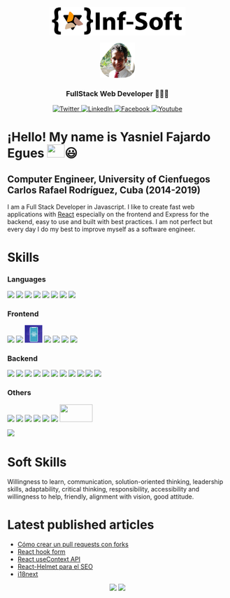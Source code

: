 <div align="center" >
  <a class="site-logo-link" href="https://infsoft.home.blog/">
    <p>
      <img
        width="310"
        height="65"
        src="https://github.com/yasniel1408/yasniel1408/blob/main/logot.png"/>
    </p>
      <img
        width="80"
        height="80"
        src="https://github.com/yasniel1408/yasniel1408/blob/main/mifoto.png"
      /> 
  </a>
  <!--
      <h1>Yasniel Fajardo Egues</h1>
  -->
  <h3>FullStack Web Developer 👩🏻‍💻</h3>
</div>

<p align="center">
  <a href="https://twitter.com/yasnielfajardo" target="_blank">
    <img src="https://img.shields.io/badge/twitter-%231DA1F2.svg?&style=for-the-badge&logo=twitter&logoColor=white&color=071A2C" alt="Twitter"/>
  </a>
  <a href="https://www.linkedin.com/in/yasniel-fajardo-egues-65b228181" target="_blank">
    <img src="https://img.shields.io/badge/linkedin-%230077B5.svg?&style=for-the-badge&logo=linkedin&logoColor=white&color=071A2C" alt="LinkedIn"/>
  </a>
  <a href="https://www.facebook.com/yasniel.fajardoegues" target="_blank">
    <img src="https://img.shields.io/badge/facebook-%231877F2.svg?&style=for-the-badge&logo=facebook&logoColor=white&color=071A2C" alt="Facebook"/>
  </a>
  <a href="https://www.youtube.com/channel/UC6rabpoA7P6eaGs9MFNX7aQ" target="_blank">
    <img src="https://img.shields.io/badge/youtube-%231877F2.svg?&style=for-the-badge&logo=youtube&logoColor=white&color=071A2C" alt="Youtube"/>
  </a>
</p>

<!--
<p align="center">
  <a href="https://github.com/yasniel1408?tab=followers">
    <img
      src="https://img.shields.io/github/followers/yasniel1408?label=Followers&logo=GitHub&style=for-the-badge"
      alt="GitHub badge"
    />
  </a>
  <a href="http://twitter.com/yasnielfajardo">
    <img
      src="https://img.shields.io/twitter/follow/yasnielfajardo?label=Twitter&logo=twitter&style=for-the-badge"
    />
  </a>
  <a href="https://discord.gg/Z6fazCpH">
    <img src="https://img.shields.io/discord/756262628333977704?logo=discord&style=for-the-badge" />
  </a>
  <a href="https://www.youtube.com/channel/UC6rabpoA7P6eaGs9MFNX7aQ">
    <img src="https://img.shields.io/youtube/channel/subscribers/UC6rabpoA7P6eaGs9MFNX7aQ?label=YouTube&logo=YouTube&style=for-the-badge" />
  </a>
</p>
-->

# ¡Hello! My name is Yasniel Fajardo Egues <img width="40" height="30" src="https://raw.githubusercontent.com/aemmadi/aemmadi/master/wave.gif" />😃

## Computer Engineer, University of Cienfuegos Carlos Rafael Rodríguez, Cuba (2014-2019)

I am a Full Stack Developer in Javascript. I like to create fast web applications with [React](https://es.reactjs.org/) especially on the frontend and Express for the backend, easy to use and built with best practices. I am not perfect but every day I do my best to improve myself as a software engineer.

<h1>Skills</h1>
<h3>Languages</h3>
<p align="left">
    <img width="40px" src="https://cdn.icon-icons.com/icons2/2107/PNG/128/file_type_html_icon_130541.png" />
    <img width="40px" src="https://cdn.icon-icons.com/icons2/2107/PNG/128/file_type_css_icon_130661.png" />
    <img width="40px" src="https://cdn.icon-icons.com/icons2/2108/PNG/128/javascript_icon_130900.png" />
    <img width="40px" src="https://cdn.icon-icons.com/icons2/2415/PNG/128/sass_original_logo_icon_146350.png" />
    <img width="40px" src="https://cdn.icon-icons.com/icons2/2415/PNG/512/java_original_wordmark_logo_icon_146459.png" />
    <img width="40px" src="https://cdn.icon-icons.com/icons2/2107/PNG/128/file_type_typescript_official_icon_130107.png" />
    <img width="40px" src="https://cdn.icon-icons.com/icons2/2107/PNG/128/file_type_graphql_icon_130564.png" />
    <img width="80px" src="https://cdn.icon-icons.com/icons2/2699/PNG/512/golang_logo_icon_171073.png" />
</p>
<h3>Frontend</h3>
<p align="left">
    <img width="40px" src="https://cdn.icon-icons.com/icons2/2415/PNG/128/react_original_logo_icon_146374.png" />
    <img width="40px" src="https://cdn.icon-icons.com/icons2/2107/PNG/512/file_type_angular_icon_130754.png" />
     <img width="40px" height="40px" src="./ReactNative1200.jpg" />
    <img width="40px" src="https://cdn.icon-icons.com/icons2/2415/PNG/128/redux_original_logo_icon_146365.png" />
    <img width="40px" src="https://cdn.icon-icons.com/icons2/555/PNG/128/wordpress_icon-icons.com_53600.png" />
    <img width="40px" src="https://cdn.icon-icons.com/icons2/2415/PNG/128/bootstrap_plain_logo_icon_146619.png" />
    <img width="40px" src="https://cdn.icon-icons.com/icons2/2415/PNG/128/jquery_plain_wordmark_logo_icon_146445.png" />
</p>
<h3>Backend</h3>
<p align="left">
    <img width="40px" src="https://cdn.icon-icons.com/icons2/2699/PNG/128/socketio_logo_icon_169741.png" />
    <img width="40px" src="https://cdn.icon-icons.com/icons2/2107/PNG/128/file_type_node_icon_130301.png" />
    <img width="40px" src="https://cdn.icon-icons.com/icons2/2699/PNG/128/expressjs_logo_icon_169185.png" />
    <img width="40px" src="https://cdn.icon-icons.com/icons2/2107/PNG/512/file_type_nest_middleware_ts_icon_130362.png" />
    <img width="40px" src="https://encrypted-tbn0.gstatic.com/images?q=tbn:ANd9GcQwc-B3R3nB09mt9MGGHqqP9rwI6tdtiFR2r4x6FMKu03Ifu100Gnp0AzGWNUsHDOvl0r8&usqp=CAU" />
    <img width="40px" src="https://seeklogo.com/images/A/apollo-logo-DC7DD3C444-seeklogo.com.png" />
    <img width="40px" src="https://th.bing.com/th/id/OIP.MP80y3y3GH_89jV9Y_JhSwHaHa?pid=ImgDet&rs=1" />
    <img width="40px" src="https://cdn.icon-icons.com/icons2/2415/PNG/128/mongodb_original_wordmark_logo_icon_146425.png" />
    <img width="40px" src="https://cdn.icon-icons.com/icons2/2415/PNG/128/postgresql_plain_wordmark_logo_icon_146390.png" />
    <img width="40px" src="https://cdn.icon-icons.com/icons2/2415/PNG/128/mysql_original_wordmark_logo_icon_146417.png" />
    <img width="40px" src="https://cdn.icon-icons.com/icons2/2107/PNG/128/file_type_sqlite_icon_130153.png" />
</p>
<h3>Others</h3> 
<p align="left">
    <img width="40px" src="https://cdn.icon-icons.com/icons2/2107/PNG/128/file_type_git_icon_130581.png" />
    <img width="40px" src="https://cdn.icon-icons.com/icons2/2108/PNG/128/heroku_icon_130912.png" />
    <img width="40px" src="https://assets.pipedream.net/s.v0/app_1xohRm/logo/orig" />
    <img width="40px" src="https://th.bing.com/th/id/R.73c9e9a2cc4bfc0712656cc096add173?rik=peveyYoxX7Bmuw&pid=ImgRaw&r=0" />
    <img width="40px" src="https://clipground.com/images/bitbucket-logo-9.png" />
    <img width="40px" src="https://cdn.icon-icons.com/icons2/2699/PNG/512/atlassian_jira_logo_icon_170511.png" />
    <img width="75px" height="40px" src="https://th.bing.com/th/id/R.79309b751fc01736ea1cc3d786b25651?rik=rurHNX620eLm%2fA&pid=ImgRaw&r=0" />
   
</p>
<img width="35%" src="https://github-readme-stats.vercel.app/api/top-langs/?username=yasniel1408&layout=compact" />

<h1>Soft Skills</h1>
Willingness to learn, communication,
solution-oriented thinking, leadership skills,
adaptability, critical thinking, responsibility,
accessibility and willingness to help,
friendly, alignment with vision,
good attitude.

<h1>Latest published articles</h1>

- [Cómo crear un pull requests con forks](https://infsoft.home.blog/2021/07/06/como-crear-un-pull-requests-con-forks/)
- [React hook form](https://infsoft.home.blog/2021/06/13/react-hook-form/)
- [React useContext API](infsoft.home.blog/2021/06/08/react-usecontext-api/)
- [React-Helmet para el SEO](https://infsoft.home.blog/2021/05/30/react-helmet-para-el-seo/)
- [i18next](infsoft.home.blog/2021/02/25/i18next/)

<!-- <p align="center">
  <a href='https://infsoft.home.blog/2021/07/06/como-crear-un-pull-requests-con-forks/' target='_blank'>
    <img width='120px' height="65px" src='https://infsofthome.files.wordpress.com/2021/06/images.png' />
  </a>
  <a href='https://infsoft.home.blog/2021/06/13/react-hook-form/' target='_blank'>
    <img width='120px' height="65px" src='https://infsofthome.files.wordpress.com/2021/06/descarga-1.png'/>
  </a>
  <a href='https://infsoft.home.blog/2021/06/08/react-usecontext-api/' target='_blank'>
    <img width='120px' height="65px" src='https://infsofthome.files.wordpress.com/2021/06/descarga.png'/>
  </a>
  <a href='https://infsoft.home.blog/2021/05/30/react-helmet-para-el-seo/' target='_blank'>
    <img width='120px' height="65px" src='https://infsofthome.files.wordpress.com/2021/05/1_bunljycxx8utkmkigewhqw-1.jpeg'/>
  </a>
  <a href='https://infsoft.home.blog/2021/02/25/i18next/' target='_blank'>
    <img width='120px' height="65px" src='https://infsofthome.files.wordpress.com/2021/02/1_yie_inht8dpbjgaz6iruaq-e1614282858895.jpeg' />
  </a>
</p> -->

<p align="center">
  <img width="48%" src="https://github-readme-stats.vercel.app/api?username=yasniel1408&show_icons=true&theme=tokyonight" />
  <img width="48%" src="https://github-readme-streak-stats.herokuapp.com/?user=yasniel1408&theme=tokyonight" />
</p>
